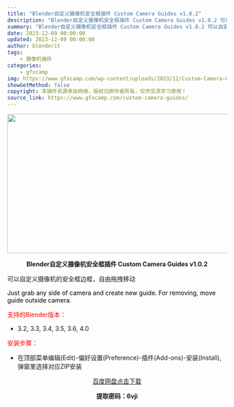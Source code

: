 ```yaml
---
title: "Blender自定义摄像机安全框插件 Custom Camera Guides v1.0.2"
description: "Blender自定义摄像机安全框插件 Custom Camera Guides v1.0.2 可以自定义摄像机的安全框边框，自由拖拽移动 Just grab any side of camera an..."
summary: "Blender自定义摄像机安全框插件 Custom Camera Guides v1.0.2 可以自定义摄像机的安全框边框，自由拖拽移动 Just grab any side of camera an..."
date: 2023-12-09 00:00:00
updated: 2023-12-09 00:00:00
author: blenderit
tags: 
    - 摄像机插件
categories:
    - gfxcamp
img: https://www.gfxcamp.com/wp-content/uploads/2023/12/Custom-Camera-Guides.jpg
showGetMethod: false
copyright: 本插件资源来自网络，版权归原作者所有，仅供交流学习使用！
source_link: https://www.gfxcamp.com/custom-camera-guides/
---
```

<div><p><img decoding="async" class="aligncenter size-full wp-image-117274" src="https://www.gfxcamp.com/wp-content/uploads/2023/12/Custom-Camera-Guides.jpg" data-src="https://www.gfxcamp.com/wp-content/uploads/2023/12/Custom-Camera-Guides.jpg" alt="" width="640" height="320" data-srcset="https://www.gfxcamp.com/wp-content/uploads/2023/12/Custom-Camera-Guides.jpg 640w, https://www.gfxcamp.com/wp-content/uploads/2023/12/Custom-Camera-Guides-150x75.jpg 150w" data-sizes="(max-width: 640px) 100vw, 640px"></p><p style="text-align: center;"><strong>Blender自定义摄像机安全框插件 Custom Camera Guides v1.0.2</strong></p><p>可以自定义摄像机的安全框边框，自由拖拽移动</p><p><span style="color: #000000;">Just grab any side of camera and create new guide. For removing, move guide outside camera.</span></p><p style="text-align: left;"><span style="color: #ff0000;">支持的Blender版本：</span></p><ul>
<li style="text-align: left;">3.2, 3.3, 3.4, 3.5, 3.6, 4.0</li>
</ul><p style="text-align: left;"><span style="color: #ff0000;">安装步骤：</span></p><ul>
<li>在顶部菜单编辑(Edit)-偏好设置(Preference)-插件(Add-ons)-安装(Install),弹窗里选择对应ZIP安装</li>
</ul><p style="text-align: center;"><a class="maxbutton-3 maxbutton maxbutton-baidu" target="_blank" rel="noopener" href="https://pan.baidu.com/s/1XlNrO8pX62p71UuaHnsryQ?pwd=6vji"><span class="mb-text">百度网盘点击下载</span></a></p><p style="text-align: center;"><strong>提取密码：6vji</strong></p></div>